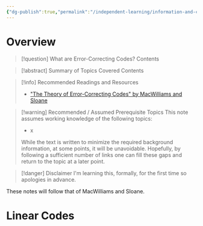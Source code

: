 ```yaml
---
{"dg-publish":true,"permalink":"/independent-learning/information-and-coding-theory/introduction-to-coding-theory/","created":"2025-03-08T19:15:27.639-07:00","updated":"2025-03-14T20:49:34.000-06:00"}
---
```


# Overview

> [!question] What are Error-Correcting Codes?
> Contents

> [!abstract] Summary of Topics Covered
> Contents

> [!info] Recommended Readings and Resources
> - ["The Theory of Error-Correcting Codes" by MacWilliams and Sloane](https://books.google.com/books/about/The_Theory_of_Error_correcting_Codes.html?id=nv6WCJgcjxcC)

> [!warning] Recommended / Assumed Prerequisite Topics
> This note assumes working knowledge of the following topics:
> - x
>
> While the text is written to minimize the required background information, at some points, it will be unavoidable. Hopefully, by following a sufficient number of links one can fill these gaps and return to the topic at a later point.

> [!danger] Disclaimer
> I'm learning this, formally, for the first time so apologies in advance.

These notes will follow that of MacWilliams and Sloane.

# Linear Codes
